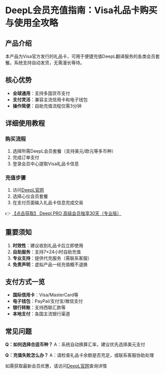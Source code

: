 # DeepL会员充值指南：Visa礼品卡购买与使用全攻略

## 产品介绍
本产品为Visa官方发行的礼品卡，可用于便捷充值DeepL翻译服务的各类会员套餐。系统支持自动发货，无需漫长等待。

## 核心优势
- **全球通用**：支持多国货币支付
- **支付灵活**：兼容主流信用卡和电子钱包
- **操作简便**：自助充值流程仅需3分钟

## 详细使用教程

### 购买流程
1. 选择所需DeepL会员套餐（支持美元/欧元等多币种）
2. 完成订单支付
3. 登录会员中心提取Visa礼品卡信息

### 充值步骤
1. 访问[DeepL官网](https://bit.ly/DEepl)
2. 选择心仪会员套餐
3. 在支付页面输入礼品卡信息完成交易

👉 [【点击获取】 Deepl PRO 高级会员独享30天（专业版） ](https://bit.ly/DEepl)

## 重要须知
1. **时效性**：建议收到礼品卡后立即使用
2. **自助服务**：支持7×24小时自助充值
3. **专业支持**：提供代充服务（需联系客服）
4. **免责声明**：虚拟产品一经充值概不退换

## 支付方式一览
- **国际信用卡**：Visa/MasterCard等
- **电子钱包**：PayPal/支付宝/微信支付
- **银行转账**：支持西联汇款等
- **本地支付**：各国主流银行渠道

## 常见问题
**Q：如何选择合适币种？**
A：系统自动换算汇率，建议优先选择美元支付

**Q：充值失败怎么办？**
A：请检查礼品卡余额是否充足，或联系客服协助处理

如需获取最新会员优惠，请访问[DeepL官网](https://bit.ly/DEepl)查询详情